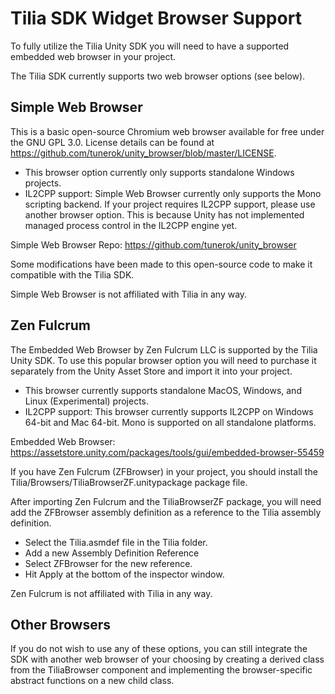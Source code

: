 # Tilia SDK Widget Browser Support

To fully utilize the Tilia Unity SDK you will need to have a supported embedded web browser in your project.

The Tilia SDK currently supports two web browser options (see below).

## Simple Web Browser

This is a basic open-source Chromium web browser available for free under the GNU GPL 3.0. License details can be found at https://github.com/tunerok/unity_browser/blob/master/LICENSE.

 - This browser option currently only supports standalone Windows projects.
 - IL2CPP support: Simple Web Browser currently only supports the Mono scripting backend. If your project requires IL2CPP support, please use another browser option. This is because Unity has not implemented managed process control in the IL2CPP engine yet.

Simple Web Browser Repo: https://github.com/tunerok/unity_browser

Some modifications have been made to this open-source code to make it compatible with the Tilia SDK.

Simple Web Browser is not affiliated with Tilia in any way.

## Zen Fulcrum

The Embedded Web Browser by Zen Fulcrum LLC is supported by the Tilia Unity SDK. To use this popular browser option you will need to purchase it separately from the Unity Asset Store and import it into your project.

 - This browser currently supports standalone MacOS, Windows, and Linux (Experimental) projects.
 - IL2CPP support: This browser currently supports IL2CPP on Windows 64-bit and Mac 64-bit. Mono is supported on all standalone platforms.

Embedded Web Browser: https://assetstore.unity.com/packages/tools/gui/embedded-browser-55459

If you have Zen Fulcrum (ZFBrowser) in your project, you should install the Tilia/Browsers/TiliaBrowserZF.unitypackage package file.

After importing Zen Fulcrum and the TiliaBrowserZF package, you will need add the ZFBrowser assembly definition as a reference to the Tilia assembly definition.
 - Select the Tilia.asmdef file in the Tilia folder.
 - Add a new Assembly Definition Reference
 - Select ZFBrowser for the new reference.
 - Hit Apply at the bottom of the inspector window.

Zen Fulcrum is not affiliated with Tilia in any way.

## Other Browsers

If you do not wish to use any of these options, you can still integrate the SDK with another web browser of your choosing by creating a derived class from the TiliaBrowser component and implementing the browser-specific abstract functions on a new child class.

